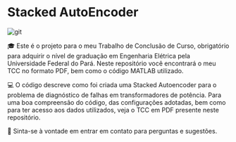 # Stacked AutoEncoder
![git](https://user-images.githubusercontent.com/67600860/136662204-9f7b43bb-3188-4a77-8e47-27a16abde541.png)

🎓 Este é o projeto para o meu Trabalho de Conclusão de Curso, obrigatório para adquirir o nível de graduação em Engenharia Elétrica pela Universidade Federal do Pará. Neste repositório você encontrará o meu TCC no formato PDF, bem como o código MATLAB utilizado.

💻 O código descreve como foi criada uma Stacked Autoencoder para o problema de diagnóstico de falhas em transformadores de potência. Para uma boa compreensão do código, das configurações adotadas, bem como para ter acesso aos dados utilizados, veja o TCC em PDF presente neste repositório.

📧 Sinta-se à vontade em entrar em contato para perguntas e sugestões.


